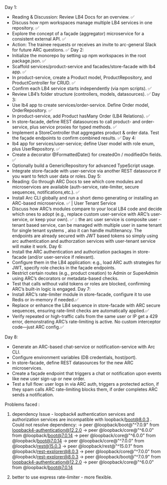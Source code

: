 Day 1:
- Reading & Discussion: Review LB4 Docs for an overview. ✅
- Discuss how npm workspaces manage multiple LB4 services in one repository. ✅
- Explore the concept of a façade (aggregator) microservice for a consistent external API. ✅
- Action: The trainee requests or receives an invite to arc-general Slack for future ARC questions. ✅
Day 2:
- Initialize the monorepo by setting up npm workspaces in the root package.json. ✅
- Scaffold services/product-service and facades/store-facade with lb4 app. ✅
- In product-service, create a Product model, ProductRepository, and ProductController for CRUD. ✅
- Confirm each LB4 service starts independently (via npm scripts). ✅
- Review LB4’s folder structure (controllers, models, datasources). ✅
Day 3:
- Use lb4 app to create services/order-service. Define Order model, OrderRepository. ✅
- In product-service, add Product hasMany Order (LB4 Relations). ✅
- In store-facade, define REST datasources to call product- and order-service, plus service proxies for typed methods. ✅
- Implement a StoreController that aggregates product & order data. Test the façade endpoints to confirm combined results. ✅
Day 4:
- lb4 app for services/user-service; define User model with role enum, plus UserRepository. ✅
- Create a decorator @FormattedDate() for createdOn / modifiedOn fields. ✅
- Optionally build a GenericRepository<T> for advanced TypeScript usage.
- Integrate store-facade with user-service via another REST datasource if you want to fetch user data or roles.
Day 5:
- Reading: Go through ARC Docs to see which core modules and microservices are available (auth-service, rate-limiter, secure sequences, notifications,etc.).  ✅
- Install Arc CLI globally and run a short demo generating or installing an ARC-based microservice. ✅ | User Tenant Service 
- Discuss how ARC’s modules compare to your local LB4 code and decide which ones to adopt (e.g., replace custom user-service with ARC’s user-service, or keep your own). ✅ :: the arc user service is composite user - tenant based service, can be managed with multiple user in same tenant for single tenant systems , also it can handle multitenancy. The endpoints are already secured with JWT based tokens so simply using arc authentication and authorzation services with user-tenant service will make it work.
Day 6:
- Install the ARC authentication and authorization packages in store-facade (and/or user-service if relevant).
- Configure them in the LB4 application: e.g., load ARC auth strategies for JWT, specify role checks in the façade endpoints.
- Restrict certain routes (e.g., product creation) to Admin or SuperAdmin using ARC’s decorators or metadata-based checks.
- Test that calls without valid tokens or roles are blocked, confirming ARC’s built-in logic is engaged.
Day 7:
- Install ARC’s rate-limiter module in store-facade, configure it to use Redis or in-memory if needed.✅
- Replace or enhance the LB4 sequence in store-facade with ARC secure sequences, ensuring rate-limit checks are automatically applied.✅
- Verify repeated or high-traffic calls from the same user or IP get a 429 error, demonstrating ARC’s rate-limiting is active. No custom interceptor code—just ARC config.✅

Day 8:
- Generate an ARC-based chat-service or notification-service with Arc CLI. 
- Configure environment variables (DB credentials, host/port). 
- In store-facade, define REST datasources for the new ARC microservices. 
- Create a façade endpoint that triggers a chat or notification upon events like new user sign-up or new order. 
- Test a full flow: user logs in via ARC auth, triggers a protected action, if they spam calls ARC rate-limiting blocks them, if order completes ARC sends a notification.




Problems faced : 
1. dependency Issue - loopback4 authentication services and authorization services are incompatible with loopback/boot@8.0.3 .  
Could not resolve dependency:
-> peer @loopback/boot@"^7.0.9" from loopback4-authentication@12.2.0
-> peer @loopback/core@"^6.0.0" from @loopback/boot@7.0.14
-> peer @loopback/core@"^6.0.0" from @loopback/boot@7.0.14
-> peer @loopback/core@"^7.0.0" from @loopback/rest@15.0.3
-> peer @loopback/rest@"^15.0.1" from @loopback/rest-explorer@8.0.3
-> peer @loopback/core@"^7.0.0" from @loopback/rest-explorer@8.0.3
-> peer @loopback/boot@"^7.0.9" from loopback4-authentication@12.2.0
-> peer @loopback/core@"^6.0.0" from @loopback/boot@7.0.14






2. better to use express rate-limiter - more flexible.
